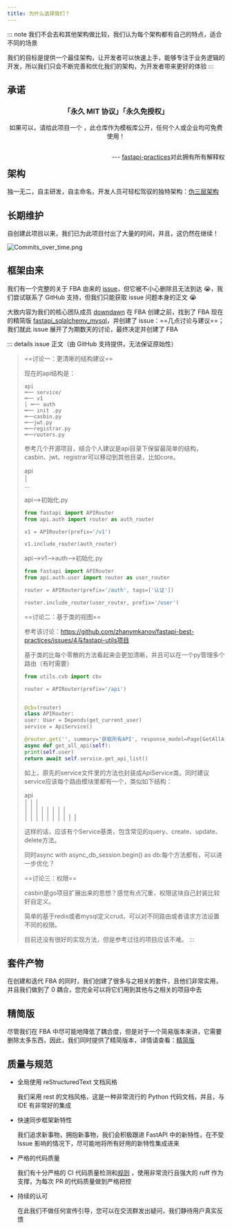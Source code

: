 ```yaml
---
title: 为什么选择我们？
---
```


<script setup>
import NpmBadge from 'vuepress-theme-plume/features/NpmBadge.vue'
</script>

::: note
我们不会去和其他架构做比较，我们认为每个架构都有自己的特点，适合不同的场景

我们的目标是提供一个最佳架构，让开发者可以快速上手，能够专注于业务逻辑的开发，所以我们只会不断完善和优化我们的架构，为开发者带来更好的体验
:::

## 承诺

<div style="text-align: center">
  <h3>「永久 MIT 协议」「永久免授权」</h3>
  <p>如果可以，请给此项目一个 <NpmBadge repo="fastapi-practices/fastapi_best_architecture" type="stars" />，此仓库作为模板库公开，任何个人或企业均可免费使用！</p>
  <p style="float: right">--- <a href="https://github.com/fastapi-practices">fastapi-practices</a>对此拥有所有解释权</p>
  <br>
</div>

## 架构

独一无二，自主研发，自主命名，开发人员可轻松驾驭的独特架构：[伪三层架构](../summary/intro.md#伪三层架构)

## 长期维护

自创建此项目以来，我们已为此项目付出了大量的时间，并且，这仍然在继续！

![Commits_over_time.png](/images/Commits_over_time.png)

## 框架由来

我们有一个完整的关于 FBA 由来的 [issue](https://github.com/fastapi-practices/fastapi_sqlalchemy_mysql/issues/5)，但它被不小心删除且无法到达
😭，我们尝试联系了 GitHub 支持，但我们只能获取 issue 问题本身的正文 😭

大致内容为我们的核心团队成员 [downdawn](https://github.com/downdawn) 在 FBA 创建之前，找到了 FBA 现在的精简版
[fastapi_sqlalchemy_mysql](fsm.md#sqlalchemy)，并创建了 issue：==几点讨论与建议==；我们就此 issue 展开了为期数天的讨论，最终决定并创建了
FBA

::: details issue 正文（由 GitHub 支持提供，无法保证原始性）
> ==讨论一：更清晰的结构建议==
>
>现在的api结构是：
>
>```
>api
> ═── service/
> ═── v1
> │ ═── auth
> ═── init .py
> ═──casbin.py
> ═──jwt.py
> ═──registrar.py
> ═──routers.py
>```
>
>参考几个开源项目，结合个人建议是api目录下保留最简单的结构，casbin、jwt、registrar可以移动到其他目录，比如core。
>
>api <br/>
> │ <br/>
> ...
>
>api——>初始化.py
>
>```python
>from fastapi import APIRouter
>from api.auth import router as auth_router
>
>v1 = APIRouter(prefix='/v1')
>
>v1.include_router(auth_router)
>```
>
>api——>v1——>auth——>初始化.py
>
>```python
>from fastapi import APIRouter
>from api.auth.user import router as user_router
>
>router = APIRouter(prefix='/auth', tags=['认证'])
>
>router.include_router(user_router, prefix='/user')
>```
>
>==讨论二：基于类的视图==
>
>参考该讨论：https://github.com/zhanymkanov/fastapi-best-practices/issues/4与fastapi-utils项目
>
>基于类的比每个零散的方法看起来会更加清晰，并且可以在一个py管理多个路由（有时需要）
>
>```python
>from utils.cvb import cbv
>
>router = APIRouter(prefix='/api')
>
>
>@cbv(router)
>class APIRouter:
>user: User = Depends(get_current_user)
>service = ApiService()
>
>@router.get('', summary='获取所有API', response_model=Page[GetAllApi])
>async def get_all_api(self):
>print(self.user)
>return await self.service.get_api_list()
>```
>
>如上，原先的service文件里的方法也封装成ApiService类。同时建议service应该每个路由模块里都有一个，类似如下结构：
>
>api <br/>
> │ │ │ <br/>
> │ │ │ │ │ │ │ │ <br/>
> │ │ │ │ │ │ │ │ │ │
>
>这样的话，应该有个Service基类，包含常见的query、create、update、delete方法。
>
>同时async with async_db_session.begin() as db:每个方法都有，可以进一步优化？
>
> ==讨论三：权限==
>
>casbin是go项目扩展出来的思想？感觉有点冗重，权限这块自己封装比较好自定义。
>
>简单的基于redis或者mysql定义crud，可以对不同路由或者请求方法设置不同的权限。
>
>目前还没有很好的实现方法，但是参考过往的项目应该不难。
:::

## 套件产物

在创建和迭代 FBA 的同时，我们创建了很多与之相关的套件，且他们非常实用，并且我们做到了 0 耦合，您完全可以将它们用到其他与之相关的项目中去

<CardGrid>
  <RepoCard repo="fastapi-practices/sqlalchemy-crud-plus" />
  <RepoCard repo="fastapi-practices/fastapi_scheduler" />
  <RepoCard repo="fastapi-practices/fast-captcha" />
  <RepoCard repo="fastapi-practices/fastapi-oauth20" />
</CardGrid>

## 精简版

尽管我们在 FBA
中尽可能地降低了耦合度，但是对于一个简易版本来讲，它需要删除太多东西，因此，我们同时提供了精简版本，详情请查看：[精简版](./fsm.md)

## 质量与规范

- 全局使用 reStructuredText 文档风格

  我们采用 rest 的文档风格，这是一种非常流行的 Python 代码文档，并且，与 IDE 有非常好的集成

- 快速同步框架新特性

  我们追求新事物，拥抱新事物，我们会积极跟进 FastAPI 中的新特性，在不受 Issue 影响的情况下，尽可能地将所有好用的新特性集成进来

- 严格的代码质量

  我们有十分严格的 CI
  代码质量检测和[规则](https://github.com/fastapi-practices/fastapi_best_architecture/blob/master/backend/.ruff.toml)
  ，使用非常流行且强大的 ruff 作为支撑，为每次 PR 的代码质量做到严格把控

- 持续的认可

  在此我们不做任何宣传引导，您可以在交流群发出疑问，我们静待用户真实反馈
